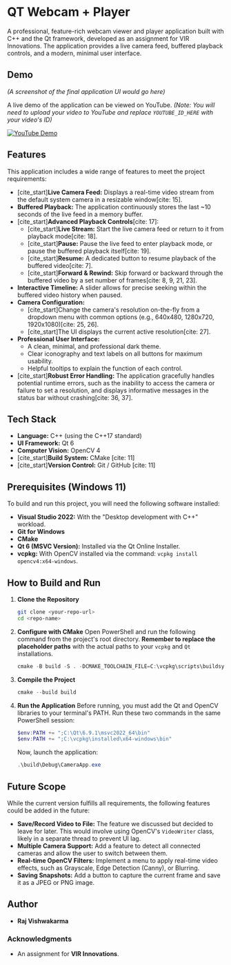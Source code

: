 # QT Webcam + Player

A professional, feature-rich webcam viewer and player application built with C++ and the Qt framework, developed as an assignment for VIR Innovations. The application provides a live camera feed, buffered playback controls, and a modern, minimal user interface.

## Demo

*(A screenshot of the final application UI would go here)*

A live demo of the application can be viewed on YouTube.
*(Note: You will need to upload your video to YouTube and replace `YOUTUBE_ID_HERE` with your video's ID)*

[![YouTube Demo](https://img.youtube.com/vi/YOUTUBE_ID_HERE/0.jpg)](https://www.youtube.com/watch?v=YOUTUBE_ID_HERE)

## Features

This application includes a wide range of features to meet the project requirements:

* [cite_start]**Live Camera Feed:** Displays a real-time video stream from the default system camera in a resizable window[cite: 15].
* **Buffered Playback:** The application continuously stores the last ~10 seconds of the live feed in a memory buffer.
* [cite_start]**Advanced Playback Controls**[cite: 17]:
    * [cite_start]**Live Stream:** Start the live camera feed or return to it from playback mode[cite: 18].
    * [cite_start]**Pause:** Pause the live feed to enter playback mode, or pause the buffered playback itself[cite: 19].
    * [cite_start]**Resume:** A dedicated button to resume playback of the buffered video[cite: 7].
    * [cite_start]**Forward & Rewind:** Skip forward or backward through the buffered video by a set number of frames[cite: 8, 9, 21, 23].
* **Interactive Timeline:** A slider allows for precise seeking within the buffered video history when paused.
* **Camera Configuration:**
    * [cite_start]Change the camera's resolution on-the-fly from a dropdown menu with common options (e.g., 640x480, 1280x720, 1920x1080)[cite: 25, 26].
    * [cite_start]The UI displays the current active resolution[cite: 27].
* **Professional User Interface:**
    * A clean, minimal, and professional dark theme.
    * Clear iconography and text labels on all buttons for maximum usability.
    * Helpful tooltips to explain the function of each control.
* [cite_start]**Robust Error Handling:** The application gracefully handles potential runtime errors, such as the inability to access the camera or failure to set a resolution, and displays informative messages in the status bar without crashing[cite: 36, 37].

## Tech Stack

* **Language:** C++ (using the C++17 standard)
* **UI Framework:** Qt 6
* **Computer Vision:** OpenCV 4
* [cite_start]**Build System:** CMake [cite: 11]
* [cite_start]**Version Control:** Git / GitHub [cite: 11]

## Prerequisites (Windows 11)

To build and run this project, you will need the following software installed:

* **Visual Studio 2022:** With the "Desktop development with C++" workload.
* **Git for Windows**
* **CMake**
* **Qt 6 (MSVC Version):** Installed via the Qt Online Installer.
* **vcpkg:** With OpenCV installed via the command: `vcpkg install opencv4:x64-windows`.

## How to Build and Run

1.  **Clone the Repository**
    ```bash
    git clone <your-repo-url>
    cd <repo-name>
    ```

2.  **Configure with CMake**
    Open PowerShell and run the following command from the project's root directory. **Remember to replace the placeholder paths** with the actual paths to your `vcpkg` and `Qt` installations.

    ```powershell
    cmake -B build -S . -DCMAKE_TOOLCHAIN_FILE=C:\vcpkg\scripts\buildsystems\vcpkg.cmake -DCMAKE_PREFIX_PATH=C:\Qt\6.9.1\msvc2022_64
    ```

3.  **Compile the Project**
    ```powershell
    cmake --build build
    ```

4.  **Run the Application**
    Before running, you must add the Qt and OpenCV libraries to your terminal's PATH. Run these two commands in the same PowerShell session:

    ```powershell
    $env:PATH += ";C:\Qt\6.9.1\msvc2022_64\bin"
    $env:PATH += ";C:\vcpkg\installed\x64-windows\bin"
    ```

    Now, launch the application:
    ```powershell
    .\build\Debug\CameraApp.exe
    ```

## Future Scope

While the current version fulfills all requirements, the following features could be added in the future:

* **Save/Record Video to File:** The feature we discussed but decided to leave for later. This would involve using OpenCV's `VideoWriter` class, likely in a separate thread to prevent UI lag.
* **Multiple Camera Support:** Add a feature to detect all connected cameras and allow the user to switch between them.
* **Real-time OpenCV Filters:** Implement a menu to apply real-time video effects, such as Grayscale, Edge Detection (Canny), or Blurring.
* **Saving Snapshots:** Add a button to capture the current frame and save it as a JPEG or PNG image.

## Author

* **Raj Vishwakarma**

### Acknowledgments
* An assignment for **VIR Innovations**.
